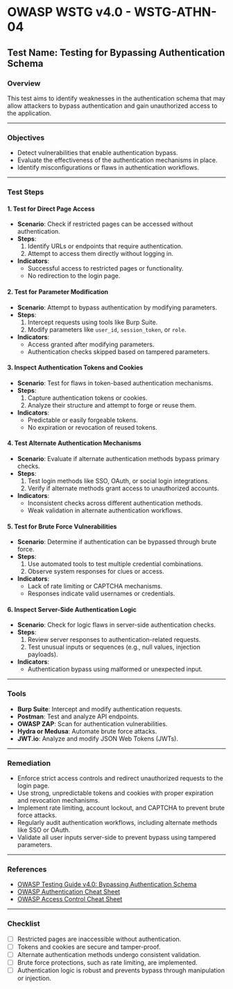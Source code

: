 # OWASP WSTG v4.0 - WSTG-ATHN-04

## Test Name: Testing for Bypassing Authentication Schema

### Overview
This test aims to identify weaknesses in the authentication schema that may allow attackers to bypass authentication and gain unauthorized access to the application.

---

### Objectives
- Detect vulnerabilities that enable authentication bypass.
- Evaluate the effectiveness of the authentication mechanisms in place.
- Identify misconfigurations or flaws in authentication workflows.

---

### Test Steps

#### 1. **Test for Direct Page Access**
   - **Scenario**: Check if restricted pages can be accessed without authentication.
   - **Steps**:
     1. Identify URLs or endpoints that require authentication.
     2. Attempt to access them directly without logging in.
   - **Indicators**:
     - Successful access to restricted pages or functionality.
     - No redirection to the login page.

#### 2. **Test for Parameter Modification**
   - **Scenario**: Attempt to bypass authentication by modifying parameters.
   - **Steps**:
     1. Intercept requests using tools like Burp Suite.
     2. Modify parameters like `user_id`, `session_token`, or `role`.
   - **Indicators**:
     - Access granted after modifying parameters.
     - Authentication checks skipped based on tampered parameters.

#### 3. **Inspect Authentication Tokens and Cookies**
   - **Scenario**: Test for flaws in token-based authentication mechanisms.
   - **Steps**:
     1. Capture authentication tokens or cookies.
     2. Analyze their structure and attempt to forge or reuse them.
   - **Indicators**:
     - Predictable or easily forgeable tokens.
     - No expiration or revocation of reused tokens.

#### 4. **Test Alternate Authentication Mechanisms**
   - **Scenario**: Evaluate if alternate authentication methods bypass primary checks.
   - **Steps**:
     1. Test login methods like SSO, OAuth, or social login integrations.
     2. Verify if alternate methods grant access to unauthorized accounts.
   - **Indicators**:
     - Inconsistent checks across different authentication methods.
     - Weak validation in alternate authentication workflows.

#### 5. **Test for Brute Force Vulnerabilities**
   - **Scenario**: Determine if authentication can be bypassed through brute force.
   - **Steps**:
     1. Use automated tools to test multiple credential combinations.
     2. Observe system responses for clues or access.
   - **Indicators**:
     - Lack of rate limiting or CAPTCHA mechanisms.
     - Responses indicate valid usernames or credentials.

#### 6. **Inspect Server-Side Authentication Logic**
   - **Scenario**: Check for logic flaws in server-side authentication checks.
   - **Steps**:
     1. Review server responses to authentication-related requests.
     2. Test unusual inputs or sequences (e.g., null values, injection payloads).
   - **Indicators**:
     - Authentication bypass using malformed or unexpected input.

---

### Tools
- **Burp Suite**: Intercept and modify authentication requests.
- **Postman**: Test and analyze API endpoints.
- **OWASP ZAP**: Scan for authentication vulnerabilities.
- **Hydra or Medusa**: Automate brute force attacks.
- **JWT.io**: Analyze and modify JSON Web Tokens (JWTs).

---

### Remediation
- Enforce strict access controls and redirect unauthorized requests to the login page.
- Use strong, unpredictable tokens and cookies with proper expiration and revocation mechanisms.
- Implement rate limiting, account lockout, and CAPTCHA to prevent brute force attacks.
- Regularly audit authentication workflows, including alternate methods like SSO or OAuth.
- Validate all user inputs server-side to prevent bypass using tampered parameters.

---

### References
- [OWASP Testing Guide v4.0: Bypassing Authentication Schema](https://owasp.org/www-project-web-security-testing-guide/)
- [OWASP Authentication Cheat Sheet](https://cheatsheetseries.owasp.org/cheatsheets/Authentication_Cheat_Sheet.html)
- [OWASP Access Control Cheat Sheet](https://cheatsheetseries.owasp.org/cheatsheets/Access_Control_Cheat_Sheet.html)

---

### Checklist
- [ ] Restricted pages are inaccessible without authentication.
- [ ] Tokens and cookies are secure and tamper-proof.
- [ ] Alternate authentication methods undergo consistent validation.
- [ ] Brute force protections, such as rate limiting, are implemented.
- [ ] Authentication logic is robust and prevents bypass through manipulation or injection.
